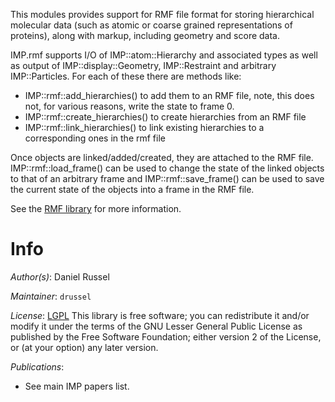 This modules provides support for RMF file format for storing
hierarchical molecular data (such as atomic or coarse grained
representations of proteins), along with markup, including geometry
and score data.

 IMP.rmf supports I/O of IMP::atom::Hierarchy and associated types as
 well as output of IMP::display::Geometry, IMP::Restraint and
 arbitrary IMP::Particles. For each of these there are methods like:
 - IMP::rmf::add_hierarchies() to add them to an RMF file, note, this does not,
   for various reasons, write the state to frame 0.
 - IMP::rmf::create_hierarchies() to create hierarchies from an RMF file
 - IMP::rmf::link_hierarchies() to link existing hierarchies to a corresponding
   ones in the rmf file

 Once objects are linked/added/created, they are attached to the RMF file.
 IMP::rmf::load_frame() can be used to change the state of the linked objects
 to that of an arbitrary frame and IMP::rmf::save_frame() can be used to save
 the current state of the objects into a frame in the RMF file.

 See the [RMF library](http://salilab.github.com/rmf) for more information.

# Info

_Author(s)_: Daniel Russel

_Maintainer_: `drussel`

_License_: [LGPL](http://www.gnu.org/licenses/old-licenses/lgpl-2.1.html)
This library is free software; you can redistribute it and/or
modify it under the terms of the GNU Lesser General Public
License as published by the Free Software Foundation; either
version 2 of the License, or (at your option) any later version.

_Publications_:
 - See main IMP papers list.
